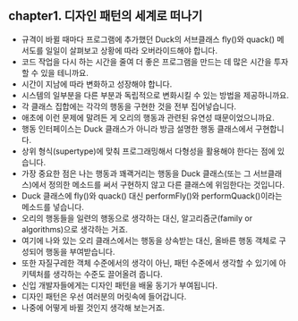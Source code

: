## chapter1. 디자인 패턴의 세계로 떠나기
- 규격이 바뀔 때마다 프로그램에 추가했던 Duck의 서브클래스 fly()와 quack() 메서도를 일일이 살펴보고 상황에 따라 오버라이드해야 합니다.
- 코드 작업을 다시 하는 시간을 줄여 더 좋은 프로그램을 만드는 데 많은 시간을 투자할 수 있을 테니까요.
- 시간이 지남에 따라 변화하고 성장해야 합니다.
- 시스템의 일부분을 다른 부분과 독립적으로 변화시킬 수 있는 방법을 제공하니까요.
- 각 클래스 집합에는 각각의 행동을 구현한 것을 전부 집어넣습니다.
- 애초에 이런 문제에 말려든 게 오리의 행동과 관련된 유연성 때문이었으니까요.
- 행동 인터페이스는 Duck 클래스가 아니라 방금 설명한 행동 클래스에서 구현합니다.
- 상위 형식(supertype)에 맞춰 프로그래밍해서 다형성을 활용해야 한다는 점에 있습니다.
- 가장 중요한 점은 나는 행동과 꽤괙거리는 행동을 Duck 클래스(또는 그 서브클래스)에서 정의한 메소드를 써서 구현하지 않고 다른 클래스에 위임한다는 것입니다.
- Duck 클래스에 fly()와 quack() 대신 performFly()와 performQuack()이라는 메소드를 넣습니다.
- 오리의 행동들을 일련의 행동으로 생각하는 대신, 알고리즘군(family or algorithms)으로 생각하는 거죠.
- 여기에 나와 있는 오리 클래스에서는 행동을 상속받는 대신, 올바른 행동 객체로 구성되어 행동을 부여받습니다.
- 또한 자질구레한 객체 수준에서의 생각이 아닌, 패턴 수준에서 생각할 수 있기에 아키텍처를 생각하는 수준도 끌어올려 줍니다.
- 신입 개발자들에게는 디자인 패턴을 배울 동기가 부여됩니다.
- 디자인 패턴은 우선 여러분의 머릿속에 들어갑니다.
- 나중에 어떻게 바뀔 것인지 생각해 보는거죠.
